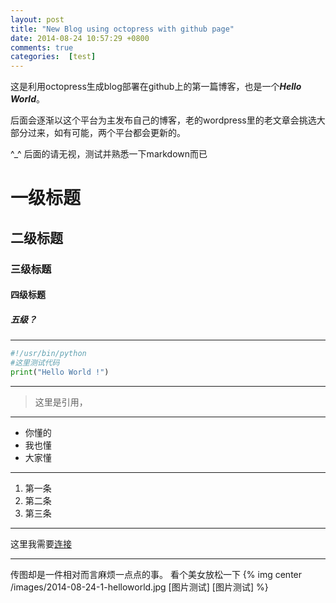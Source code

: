 ```yaml
---
layout: post
title: "New Blog using octopress with github page"
date: 2014-08-24 10:57:29 +0800
comments: true
categories:  [test]
---
```


这是利用octopress生成blog部署在github上的第一篇博客，也是一个***Hello World***。

后面会逐渐以这个平台为主发布自己的博客，老的wordpress里的老文章会挑选大部分过来，如有可能，两个平台都会更新的。

\^_^  后面的请无视，测试并熟悉一下markdown而已

<!-- more -->

# 一级标题
## 二级标题
### 三级标题
#### 四级标题
##### 五级？

---

```python
#!/usr/bin/python
#这里测试代码
print("Hello World !")
```
---

> 这里是引用，

---

  * 你懂的
  * 我也懂
  * 大家懂

---

1. 第一条
2. 第二条
3. 第三条

---
这里我需要[连接](http://blog.itzhoulin.com)

---
传图却是一件相对而言麻烦一点点的事。
看个美女放松一下
{%  img center /images/2014-08-24-1-helloworld.jpg [图片测试] [图片测试] %}
